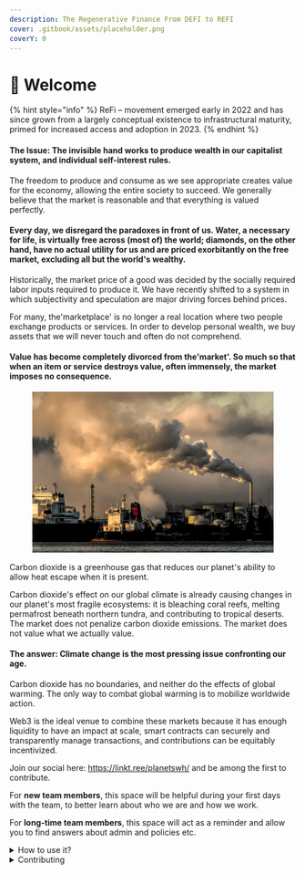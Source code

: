 ```yaml
---
description: The Regenerative Finance From DEFI to REFI
cover: .gitbook/assets/placeholder.png
coverY: 0
---
```


# 👋 Welcome



{% hint style="info" %}
ReFi – movement emerged early in 2022 and has since grown from a largely conceptual existence to infrastructural maturity, primed for increased access and adoption in 2023.
{% endhint %}

#### The Issue: The invisible hand works to produce wealth in our capitalist system, and individual self-interest rules.&#x20;

The freedom to produce and consume as we see appropriate creates value for the economy, allowing the entire society to succeed. We generally believe that the market is reasonable and that everything is valued perfectly.&#x20;

#### Every day, we disregard the paradoxes in front of us. Water, a necessary for life, is virtually free across (most of) the world; diamonds, on the other hand, have no actual utility for us and are priced exorbitantly on the free market, excluding all but the world's wealthy.&#x20;

Historically, the market price of a good was decided by the socially required labor inputs required to produce it. We have recently shifted to a system in which subjectivity and speculation are major driving forces behind prices.&#x20;

For many, the'marketplace' is no longer a real location where two people exchange products or services. In order to develop personal wealth, we buy assets that we will never touch and often do not comprehend.&#x20;

#### Value has become completely divorced from the'market'. So much so that when an item or service destroys value, often immensely, the market imposes no consequence.&#x20;

<figure><img src=".gitbook/assets/CC91A989-310A-49E1-8B81-0CC7A3597247 (1).png" alt=""><figcaption></figcaption></figure>

Carbon dioxide is a greenhouse gas that reduces our planet's ability to allow heat escape when it is present.

Carbon dioxide's effect on our global climate is already causing changes in our planet's most fragile ecosystems: it is bleaching coral reefs, melting permafrost beneath northern tundra, and contributing to tropical deserts. The market does not penalize carbon dioxide emissions. The market does not value what we actually value.

#### The answer:  Climate change is the most pressing issue confronting our age.

Carbon dioxide has no boundaries, and neither do the effects of global warming. The only way to combat global warming is to mobilize worldwide action.

Web3 is the ideal venue to combine these markets because it has enough liquidity to have an impact at scale, smart contracts can securely and transparently manage transactions, and contributions can be equitably incentivized.&#x20;

Join our social here: https://linkt.ree/planetswh/ and be among the first to contribute.&#x20;

For **new team members**, this space will be helpful during your first days with the team, to better learn about who we are and how we work.

For **long-time team members**, this space will act as a reminder and allow you to find answers about admin and policies etc.

<details>

<summary>How to use it?</summary>

This space is designed to be read linearly, so start with our Vision, Mission & Focus and work down from there! We recommend reading everything through in one sitting and then revisiting and re-reading if you need to.

</details>

<details>

<summary>Contributing</summary>

If you want to contribute changes, start a new change request and submit it for review. The people team will review it soon after.

</details>
